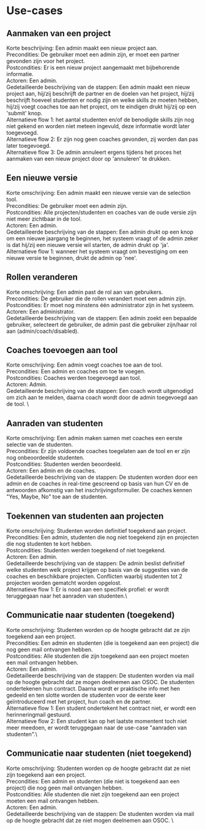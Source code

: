 # Use-cases
## Aanmaken van een project
Korte beschrijving: Een admin maakt een nieuw project aan. \
Precondities: De gebruiker moet een admin zijn, er moet een partner gevonden zijn voor het project. \
Postcondities: Er is een nieuw project aangemaakt met bijbehorende informatie. \
Actoren: Een admin. \
Gedetailleerde beschrijving van de stappen: Een admin maakt een nieuw project aan, hij/zij beschrijft de partner en de doelen van het project, hij/zij beschrijft hoeveel studenten er nodig zijn en welke skills ze moeten hebben, hij/zij voegt coaches toe aan het project, om te eindigen drukt hij/zij op een 'submit' knop. \
Alternatieve flow 1: het aantal studenten en/of de benodigde skills zijn nog niet gekend en worden niet meteen ingevuld, deze informatie wordt later toegevoegd. \
Alternatieve flow 2: Er zijn nog geen coaches gevonden, zij worden dan pas later toegevoegd. \
Alternatieve flow 3: De admin annuleert ergens tijdens het proces het aanmaken van een nieuw project door op 'annuleren' te drukken. 

## Een nieuwe versie 
Korte omschrijving: Een admin maakt een nieuwe versie van de selection tool. \
Precondities: De gebruiker moet een admin zijn. \
Postcondities: Alle projecten/studenten en coaches van de oude versie zijn niet meer zichtbaar in de tool. \
Actoren: Een admin. \
Gedetailleerde beschrijving van de stappen: Een admin drukt op een knop om een nieuwe jaargang te beginnen, het systeem vraagt of de admin zeker is dat hij/zij een nieuwe versie wil starten, de admin drukt op 'ja'. \
Alternatieve flow 1: wanneer het systeem vraagt om bevestiging om een nieuwe versie te beginnen, drukt de admin op 'nee'. 
 
## Rollen veranderen 
Korte omschrijving: Een admin past de rol aan van gebruikers. \
Precondities: De gebruiker die de rollen verandert moet een admin zijn. \
Postcondities: Er moet nog minstens één administrator zijn in het systeem. \
Actoren: Een administrator. \
Gedetailleerde beschrijving van de stappen: Een admin zoekt een bepaalde gebruiker, selecteert de gebruiker, de admin past die gebruiker zijn/haar rol aan (admin/coach/disabled). 

## Coaches toevoegen aan tool
Korte omschrijving: Een admin voegt coaches toe aan de tool.\
Precondities: Een admin en coaches om toe te voegen.\
Postcondities: Coaches werden toegevoegd aan tool.\
Actoren: Admin.\
Gedetailleerde beschrijving van de stappen: Een coach wordt uitgenodigd om zich aan te melden, daarna coach wordt door de admin toegevoegd aan de tool. \

## Aanraden van studenten
Korte omschrijving: Een admin maken samen met coaches een eerste selectie van de studenten. \
Precondities: Er zijn voldoende coaches toegelaten aan de tool en er zijn nog onbeoordeelde studenten. \
Postcondities: Studenten werden beoordeeld.\
Actoren: Een admin en de coaches. \
Gedetailleerde beschrijving van de stappen: De studenten worden door een admin en de coaches in real-time gescreend op basis van hun CV en de antwoorden afkomstig van het inschrijvingsformulier.
De coaches kennen "Yes, Maybe, No" toe aan de studenten. 

## Toekennen van studenten aan projecten
Korte omschrijving: Studenten worden definitief toegekend aan project.\
Precondities: Een admin, studenten die nog niet toegekend zijn en projecten die nog studenten te kort hebben. \
Postcondities: Studenten werden toegekend of niet toegekend.\
Actoren: Een admin. \
Gedetailleerde beschrijving van de stappen: De admin beslist definitief welke studenten welk project krijgen op basis van de suggesties van de coaches en beschikbare projecten. Conflicten waarbij studenten tot 2 projecten worden gematcht worden opgelost. \
Alternatieve flow 1: Er is nood aan een specifiek profiel: er wordt teruggegaan naar het aanraden van studenten.\

## Communicatie naar studenten (toegekend)
Korte omschrijving: Studenten worden op de hoogte gebracht dat ze zijn toegekend aan een project. \
Precondities: Een admin en studenten (die is toegekend aan een project) die nog geen mail ontvangen hebben.\
Postcondities: Alle studenten die zijn toegekend aan een project moeten een mail ontvangen hebben.\
Actoren: Een admin. \
Gedetailleerde beschrijving van de stappen: De studenten worden via mail op de hoogte gebracht dat ze mogen deelnemen aan OSOC. De studenten ondertekenen hun contract. Daarna wordt er praktische info met hen gedeeld en ten slotte worden de studenten voor de eerste keer geïntroduceerd met het project, hun coach en de partner. \
Alternatieve flow 1: Een student ondertekent het contract niet, er wordt een herinneringmail gestuurd. \
Alternatieve flow 2: Een student kan op het laatste momentent toch niet meer meedoen, er wordt teruggegaan naar de use-case "aanraden van studenten".\

## Communicatie naar studenten (niet toegekend)
Korte omschrijving: Studenten worden op de hoogte gebracht dat ze niet zijn toegekend aan een project. \
Precondities: Een admin en studenten (die niet is toegekend aan een project) die nog geen mail ontvangen hebben.\
Postcondities: Alle studenten die niet zijn toegekend aan een project moeten een mail ontvangen hebben.\
Actoren: Een admin. \
Gedetailleerde beschrijving van de stappen: De studenten worden via mail op de hoogte gebracht dat ze niet mogen deelnemen aan OSOC. \
